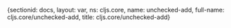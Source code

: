{sectionid: docs, layout: var, ns: cljs.core, name: unchecked-add, full-name: cljs.core/unchecked-add,
  title: cljs.core/unchecked-add}
